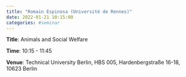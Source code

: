 ```yaml
---
title: "Romain Espinosa (Université de Rennes)"
date: 2022-01-21 10:15:00
categories: #seminar
---
```


**Title**: Animals and Social Welfare  

**Time**: 10:15 - 11:45  

**Venue**: Technical University Berlin, HBS 005, Hardenbergstraße 16-18, 10623 Berlin  

